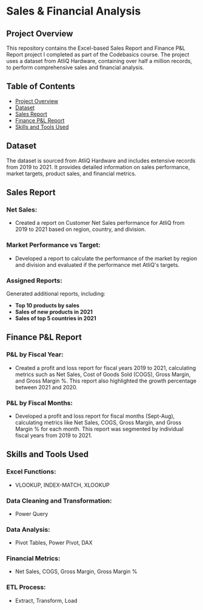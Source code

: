 # Sales & Financial Analysis

## Project Overview
This repository contains the Excel-based Sales Report and Finance P&L Report project I completed as part of the Codebasics course. The project uses a dataset from AtliQ Hardware, containing over half a million records, to perform comprehensive sales and financial analysis.

## Table of Contents
- [Project Overview](#project-overview)
- [Dataset](#dataset)
- [Sales Report](#sales-report)
- [Finance P&L Report](#finance-pl-report)
- [Skills and Tools Used](#skills-and-tools-used)

## Dataset
The dataset is sourced from AtliQ Hardware and includes extensive records from 2019 to 2021. It provides detailed information on sales performance, market targets, product sales, and financial metrics.

## Sales Report
### Net Sales:
- Created a report on Customer Net Sales performance for AtliQ from 2019 to 2021 based on region, country, and division.

### Market Performance vs Target:
- Developed a report to calculate the performance of the market by region and division and evaluated if the performance met AtliQ's targets.

### Assigned Reports:
Generated additional reports, including:
- **Top 10 products by sales**
- **Sales of new products in 2021**
- **Sales of top 5 countries in 2021**

## Finance P&L Report
### P&L by Fiscal Year:
- Created a profit and loss report for fiscal years 2019 to 2021, calculating metrics such as Net Sales, Cost of Goods Sold (COGS), Gross Margin, and Gross Margin %. This report also highlighted the growth percentage between 2021 and 2020.

### P&L by Fiscal Months:
- Developed a profit and loss report for fiscal months (Sept-Aug), calculating metrics like Net Sales, COGS, Gross Margin, and Gross Margin % for each month. This report was segmented by individual fiscal years from 2019 to 2021.

## Skills and Tools Used
### Excel Functions:
- VLOOKUP, INDEX-MATCH, XLOOKUP

### Data Cleaning and Transformation:
- Power Query

### Data Analysis:
- Pivot Tables, Power Pivot, DAX

### Financial Metrics:
- Net Sales, COGS, Gross Margin, Gross Margin %

### ETL Process:
- Extract, Transform, Load
